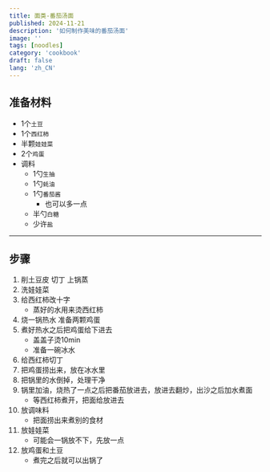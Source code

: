 ```yaml
---
title: 面类-番茄汤面
published: 2024-11-21
description: '如何制作美味的番茄汤面'
image: ''
tags: [noodles]
category: 'cookbook'
draft: false
lang: 'zh_CN'
---
```


## 准备材料  
- 1个`土豆`  
- 1个`西红柿`  
- 半颗`娃娃菜`  
- 2个`鸡蛋`  
- 调料  
    - 1勺`生抽`  
    - 1勺`蚝油`   
    - 1勺`番茄酱`  
        - 也可以多一点   
    - 半勺`白糖`   
    - 少许`盐`   

***********

## 步骤  
1. 削土豆皮 切丁 上锅蒸  
2. 洗娃娃菜   
3. 给西红柿改十字  
    - 蒸好的水用来烫西红柿  
4. 烧一锅热水 准备两颗鸡蛋  
5. 煮好热水之后把鸡蛋给下进去  
    - 盖盖子烫10min  
    - 准备一碗冰水  
6. 给西红柿切丁  
7. 把鸡蛋捞出来，放在冰水里  
8. 把锅里的水倒掉，处理干净  
9. 锅里加油，烧热了一点之后把番茄放进去，放进去翻炒，出沙之后加水煮面  
    - 等西红柿煮开，把面给放进去  
10. 放调味料  
    - 把面捞出来煮别的食材  
11. 放娃娃菜  
    - 可能会一锅放不下，先放一点  
12. 放鸡蛋和土豆  
    - 煮完之后就可以出锅了  